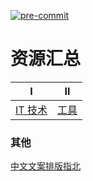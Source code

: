 [![pre-commit](https://img.shields.io/badge/pre--commit-enabled-brightgreen?logo=pre-commit&logoColor=white)](https://github.com/pre-commit/pre-commit)

资源汇总
======

Ⅰ                         | Ⅱ
--------------------------|------------------------
[IT 技术](./it/README.md) | [工具](./tools/READMD.md)

### 其他

[中文文案排版指北](https://github.com/mzlogin/chinese-copywriting-guidelines)
